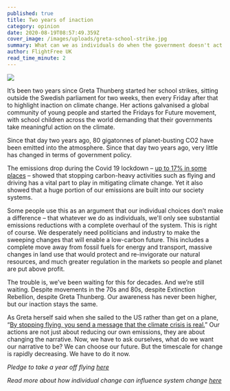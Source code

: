```yaml
---
published: true
title: Two years of inaction
category: opinion
date: 2020-08-19T08:57:49.359Z
cover_image: /images/uploads/greta-school-strike.jpg
summary: What can we as individuals do when the government doesn't act on the climate?
author: FlightFree UK
read_time_minute: 2
---
```

![](/images/uploads/greta-school-strike.jpg)

It’s been two years since Greta Thunberg started her school strikes, sitting outside the Swedish parliament for two weeks, then every Friday after that to highlight inaction on climate change. Her actions galvanised a global community of young people and started the Fridays for Future movement, with school children across the world demanding that their governments take meaningful action on the climate.

Since that day two years ago, 80 gigatonnes of planet-busting CO2 have been emitted into the atmosphere. Since that day two years ago, very little has changed in terms of government policy.

The emissions drop during the Covid 19 lockdown – [up to 17% in some places](http://www.climateaction.org/news/global-carbon-emissions-drop-17-due-to-lockdown) – showed that stopping carbon-heavy activities such as flying and driving has a vital part to play in mitigating climate change. Yet it also showed that a huge portion of our emissions are built into our society systems.

Some people use this as an argument that our individual choices don’t make a difference – that whatever we do as individuals, we'll only see substantial emissions reductions with a complete overhaul of the system. This is right of course. We desperately need politicians and industry to make the sweeping changes that will enable a low-carbon future. This includes a complete move away from fossil fuels for energy and transport, massive changes in land use that would protect and re-invigorate our natural resources, and much greater regulation in the markets so people and planet are put above profit.

The trouble is, we’ve been waiting for this for decades. And we’re still waiting. Despite movements in the 70s and 80s, despite Extinction Rebellion, despite Greta Thunberg. Our awareness has never been higher, but our inaction stays the same.

As Greta herself said when she sailed to the US rather than get on a plane, “[By stopping flying, you send a message that the climate crisis is real.](/post/be-more-greta)” Our actions are not just about reducing our own emissions, they are about changing the narrative. Now, we have to ask ourselves, what do we want our narrative to be? We can choose our future. But the timescale for change is rapidly decreasing. We have to do it now.

*Pledge to take a year off flying [here](flightfree.co.uk)*

*Read more about how individual change can influence system change [here](/post/individual-action-vs-system-change)*